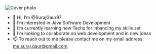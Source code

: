![Cover photo](https://github.com/SurajGaur97/SurajGaur97/assets/45918797/851f1681-50f2-4845-b3ea-20c8d045afc8)

- 👋 Hi, I’m @SurajGaur97
- 👀 I’m interested in Java Software Development
- 🌱 I’m currently learning new Techs for inhancing my skills set
- 💞️ I’m looking to collaborate on web development and in new ideas
- 📫 To reach out to me please contact me on my email address: me.suraj.gaur@gmail.com

<!---
SurajGaur97/SurajGaur97 is a ✨ special ✨ repository because its `README.md` (this file) appears on your GitHub profile.
You can click the Preview link to take a look at your changes.
--->
